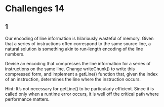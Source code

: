 # Challenges 14

## 1 

Our encoding of line information is hilariously wasteful of memory. 
Given that a series of instructions often correspond to the same source line, a natural solution is something akin to run-length encoding of the line numbers.

Devise an encoding that compresses the line information for a series of instructions on the same line. 
Change writeChunk() to write this compressed form, and implement a getLine() function that, given the index of an instruction, determines the line where the instruction occurs.

Hint: It’s not necessary for getLine() to be particularly efficient. 
Since it is called only when a runtime error occurs, it is well off the critical path where performance matters.
